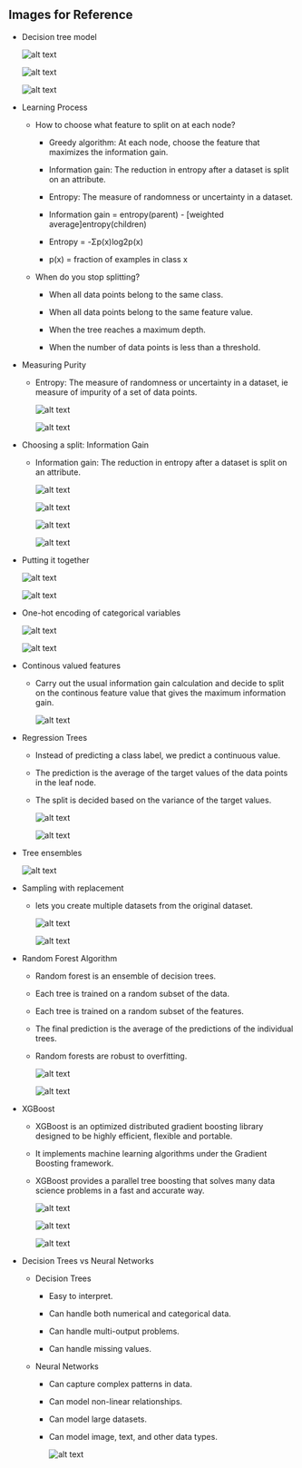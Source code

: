 ## Images for Reference

- Decision tree model

    ![alt text](image-1.png)

    ![alt text](image-2.png)

    ![alt text](image-3.png)

- Learning Process

    - How to choose what feature to split on at each node?

        - Greedy algorithm: At each node, choose the feature that maximizes the information gain.

        - Information gain: The reduction in entropy after a dataset is split on an attribute.

        - Entropy: The measure of randomness or uncertainty in a dataset.

        - Information gain = entropy(parent) - [weighted average]entropy(children)

        - Entropy = -Σp(x)log2p(x)

        - p(x) = fraction of examples in class x

    - When do you stop splitting?

        - When all data points belong to the same class.

        - When all data points belong to the same feature value.

        - When the tree reaches a maximum depth.

        - When the number of data points is less than a threshold.

- Measuring Purity

    - Entropy: The measure of randomness or uncertainty in a dataset, ie measure of impurity of a set of data points.

        ![alt text](image-4.png)

        ![alt text](image-5.png)

- Choosing a split: Information Gain

    - Information gain: The reduction in entropy after a dataset is split on an attribute.

        ![alt text](image-6.png)

        ![alt text](image-7.png)        

        ![alt text](image-6.png)

        ![alt text](image-7.png)
    
- Putting it together

    ![alt text](image-8.png)

    ![alt text](image-9.png)

- One-hot encoding of categorical variables

    ![alt text](image-10.png)   

    ![alt text](image-11.png)

- Continous valued features

    - Carry out the usual information gain calculation and decide to split on the continous feature value that gives the maximum information gain.

        ![alt text](image-12.png)

- Regression Trees

    - Instead of predicting a class label, we predict a continuous value.

    - The prediction is the average of the target values of the data points in the leaf node.

    - The split is decided based on the variance of the target values.

        ![alt text](image-13.png)

        ![alt text](image-14.png)

- Tree ensembles

    ![alt text](image-15.png)


- Sampling with replacement

    - lets you create multiple datasets from the original dataset.

        ![alt text](image-16.png)

        ![alt text](image-17.png)

- Random Forest Algorithm

    - Random forest is an ensemble of decision trees.

    - Each tree is trained on a random subset of the data.

    - Each tree is trained on a random subset of the features.

    - The final prediction is the average of the predictions of the individual trees.

    - Random forests are robust to overfitting.

        ![alt text](image-18.png)

        ![alt text](image-19.png)

- XGBoost    

    - XGBoost is an optimized distributed gradient boosting library designed to be highly efficient, flexible and portable.

    - It implements machine learning algorithms under the Gradient Boosting framework.

    - XGBoost provides a parallel tree boosting that solves many data science problems in a fast and accurate way.

        ![alt text](image-21.png)

        ![alt text](image-22.png)

        ![alt text](image-24.png)

- Decision Trees vs Neural Networks

    - Decision Trees

        - Easy to interpret.

        - Can handle both numerical and categorical data.

        - Can handle multi-output problems.

        - Can handle missing values.        

    - Neural Networks

        - Can capture complex patterns in data.

        - Can model non-linear relationships.

        - Can model large datasets.

        - Can model image, text, and other data types.

            ![alt text](image-25.png)